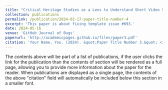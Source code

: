 ```yaml
---
title: "Critical Heritage Studies as a Lens to Understand Short Video Sharing of Intangible Cultural Heritage on Douyin"
collection: publications
permalink: /publication/2024-02-17-paper-title-number-4
excerpt: 'This paper is about fixing template issue #693.'
date: 2024-05-16
venue: 'GitHub Journal of Bugs'
paperurl: 'http://academicpages.github.io/files/paper3.pdf'
citation: 'Your Name, You. (2024). &quot;Paper Title Number 3.&quot; <i>GitHub Journal of Bugs</i>. 1(3).'
---
```


The contents above will be part of a list of publications, if the user clicks the link for the publication than the contents of section will be rendered as a full page, allowing you to provide more information about the paper for the reader. When publications are displayed as a single page, the contents of the above "citation" field will automatically be included below this section in a smaller font.
